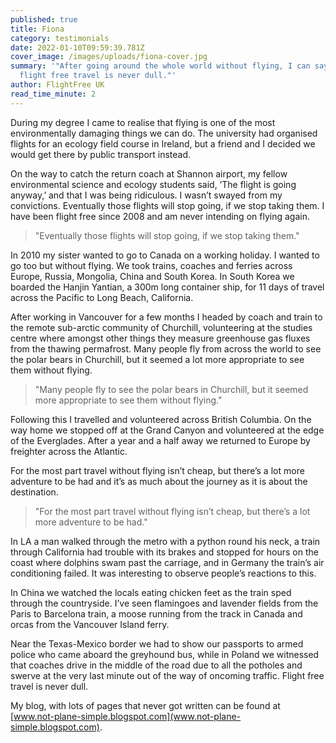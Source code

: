 ```yaml
---
published: true
title: Fiona
category: testimonials
date: 2022-01-10T09:59:39.781Z
cover_image: /images/uploads/fiona-cover.jpg
summary: '"After going around the whole world without flying, I can say that
  flight free travel is never dull."'
author: FlightFree UK
read_time_minute: 2
---
```

During my degree I came to realise that flying is one of the most environmentally damaging things we can do. The university had organised flights for an ecology field course in Ireland, but a friend and I decided we would get there by public transport instead. 

On the way to catch the return coach at Shannon airport, my fellow environmental science and ecology students said, ‘The flight is going anyway,’ and that I was being ridiculous. I wasn’t swayed from my convictions. Eventually those flights will stop going, if we stop taking them. I have been flight free since 2008 and am never intending on flying again.

> "Eventually those flights will stop going, if we stop taking them."

In 2010 my sister wanted to go to Canada on a working holiday. I wanted to go too but without flying. We took trains, coaches and ferries across Europe, Russia, Mongolia, China and South Korea. In South Korea we boarded the Hanjin Yantian, a 300m long container ship, for 11 days of travel across the Pacific to Long Beach, California. 

After working in Vancouver for a few months I headed by coach and train to the remote sub-arctic community of Churchill, volunteering at the studies centre where amongst other things they measure greenhouse gas fluxes from the thawing permafrost. Many people fly from across the world to see the polar bears in Churchill, but it seemed a lot more appropriate to see them without flying. 

> "Many people fly to see the polar bears in Churchill, but it seemed more appropriate to see them without flying." 

Following this I travelled and volunteered across British Columbia. On the way home we stopped off at the Grand Canyon and volunteered at the edge of the Everglades. After a year and a half away we returned to Europe by freighter across the Atlantic.

For the most part travel without flying isn’t cheap, but there’s a lot more adventure to be had and it’s as much about the journey as it is about the destination. 

> "For the most part travel without flying isn’t cheap, but there’s a lot more adventure to be had." 

In LA a man walked through the metro with a python round his neck, a train through California had trouble with its brakes and stopped for hours on the coast where dolphins swam past the carriage, and in Germany the train’s air conditioning failed. It was interesting to observe people’s reactions to this. 

In China we watched the locals eating chicken feet as the train sped through the countryside. I’ve seen flamingoes and lavender fields from the Paris to Barcelona train, a moose running from the track in Canada and orcas from the Vancouver Island ferry. 

Near the Texas-Mexico border we had to show our passports to armed police who came aboard the greyhound bus, while in Poland we witnessed that coaches drive in the middle of the road due to all the potholes and swerve at the very last minute out of the way of oncoming traffic. Flight free travel is never dull.

My blog, with lots of pages that never got written can be found at [www.not-plane-simple.blogspot.com](www.not-plane-simple.blogspot.com).
